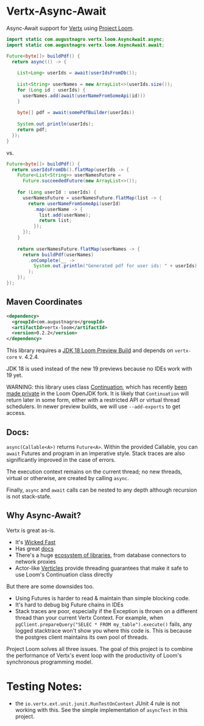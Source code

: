 # Vertx-Async-Await

Async-Await support for [Vertx](https://vertx.io/) using [Project Loom](https://wiki.openjdk.java.net/display/loom/org.getshaka.vertx.loom.SequencingBugTests).

```java
import static com.augustnagro.vertx.loom.AsyncAwait.async;
import static com.augustnagro.vertx.loom.AsyncAwait.await;

Future<byte[]> buildPdf() {
  return async(() -> {
    
    List<Long> userIds = await(userIdsFromDb());
    
    List<String> userNames = new ArrayList<>(userIds.size());
    for (Long id : userIds) {
      userNames.add(await(userNameFromSomeApi(id)))
    }
    
    byte[] pdf = await(somePdfBuilder(userIds))
  
    System.out.println(userIds);
    return pdf;
  });
}
```

vs.

```java
Future<byte[]> buildPdf() {
  return userIdsFromDb().flatMap(userIds -> {
    Future<List<String>> userNamesFuture =
      Future.succeededFuture(new ArrayList<>());
  
    for (Long userId : userIds) {
      userNamesFuture = userNamesFuture.flatMap(list -> {
        return userNameFromSomeApi(userId)
          .map(userName -> {
            list.add(userName);
            return list;
          });
      });
    }
  
    return userNamesFuture.flatMap(userNames -> {
      return buildPdf(userNames)
        .onComplete(__ ->
          System.out.println("Generated pdf for user ids: " + userIds)
        );
    });
});

```

## Maven Coordinates

```xml
<dependency>
  <groupId>com.augustnagro</groupId>
  <artifactId>vertx-loom</artifactId>
  <version>0.2.2</version>
</dependency>
```

This library requires a [JDK 18 Loom Preview Build](http://jdk.java.net/loom/) and depends on `vertx-core` v. 4.2.4.

JDK 18 is used instead of the new 19 previews because no IDEs work with 19 yet.

WARNING: this library uses class [Continuation](https://download.java.net/java/early_access/loom/docs/api/java.base/java/lang/Continuation.html), which has recently [been made private](https://mail.openjdk.java.net/pipermail/loom-dev/2021-October/002983.html) in the Loom OpenJDK fork. It is likely that `Continuation` will return later in some form, either with a restricted API or virtual thread schedulers. In newer preview builds, we will use `--add-exports` to get access.

## Docs:

`async(Callable<A>)` returns `Future<A>`. Within the provided Callable, you can `await` Futures and program in an imperative style. Stack traces are also significantly improved in the case of errors.

The execution context remains on the current thread; no new threads, virtual or otherwise, are created by calling `async`.

Finally, `async` and `await` calls can be nested to any depth although recursion is not stack-stafe.

## Why Async-Await?
Vertx is great as-is.
* It's [Wicked Fast](https://www.techempower.com/benchmarks/#section=data-r20&hw=ph&test=composite&l=zik0vz-sf)
* Has great [docs](https://vertx.io/docs/vertx-core/java/#_in_the_beginning_there_was_vert_x)
* There's a huge [ecosystem of libraries](https://vertx.io/docs/), from database connectors to network proxies
* Actor-like [Verticles](https://vertx.io/docs/vertx-core/java/#_verticles) provide threading guarantees that make it safe to use Loom's Continuation class directly

But there are some downsides too.
* Using Futures is harder to read & maintain than simple blocking code.
* It's hard to debug big Future chains in IDEs
* Stack traces are poor, especially if the Exception is thrown on a different thread than your current Vertx Context. For example, when `pgClient.prepareQuery("SELEC * FROM my_table").execute()` fails, any logged stacktrace won't show you where this code is. This is because the postgres client maintains its own pool of threads.

Project Loom solves all three issues. The goal of this project is to combine the performance of Vertx's event loop with the productivity of Loom's synchronous programming model.

# Testing Notes:
* the `io.vertx.ext.unit.junit.RunTestOnContext` JUnit 4 rule is not working with this. See the simple implementation of `asyncTest` in this project.